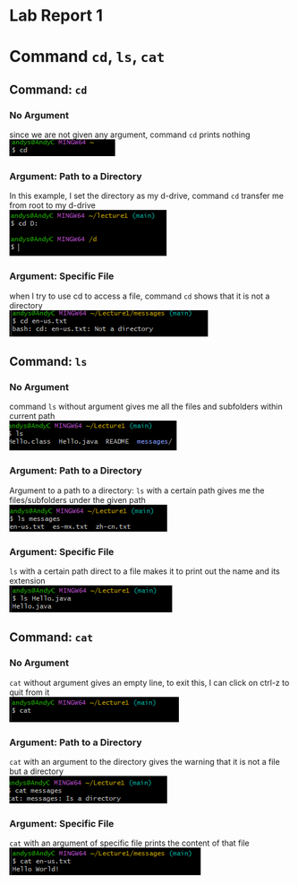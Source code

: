 Lab Report 1
=========
# Command `cd`, `ls`, `cat`

## Command: `cd`

### No Argument
since we are not given any argument, command `cd` prints nothing
<br>![Image](https://github.com/andycv587/cse15l-lab-reports/blob/main/Screenshot%202024-04-02%20102403.png)

### Argument: Path to a Directory
In this example, I set the directory as my d-drive, command `cd` transfer me from root to my d-drive 
<br>![Image](https://github.com/andycv587/cse15l-lab-reports/blob/main/Screenshot%202024-04-02%20102453.png)

### Argument: Specific File
when I try to use cd to access a file, command `cd` shows that it is not a directory
<br>![Image](https://github.com/andycv587/cse15l-lab-reports/blob/main/Screenshot%202024-04-02%20111338.png)

## Command: `ls`

### No Argument
command `ls` without argument gives me all the files and subfolders within current path
<br>![Image](https://github.com/andycv587/cse15l-lab-reports/blob/main/Screenshot%202024-04-02%20102814.png)

### Argument: Path to a Directory
Argument to a path to a directory: `ls` with a certain path gives me the files/subfolders under the given path
<br>![Image](https://github.com/andycv587/cse15l-lab-reports/blob/main/Screenshot%202024-04-02%20102920.png)

### Argument: Specific File
`ls` with a certain path direct to a file makes it to print out the name and its extension
<br>![Image](https://github.com/andycv587/cse15l-lab-reports/blob/main/Screenshot%202024-04-02%20103037.png)

## Command: `cat`

### No Argument
`cat` without argument gives an empty line, to exit this, I can click on ctrl-z to quit from it
<br>![Image](https://github.com/andycv587/cse15l-lab-reports/blob/main/Screenshot%202024-04-02%20103245.png)

### Argument: Path to a Directory
`cat` with an argument to the directory gives the warning that it is not a file but a directory
<br>![Image](https://github.com/andycv587/cse15l-lab-reports/blob/main/Screenshot%202024-04-02%20103348.png)

### Argument: Specific File
`cat` with an argument of specific file prints the content of that file
<br>![Image](https://github.com/andycv587/cse15l-lab-reports/blob/main/Screenshot%202024-04-02%20103424.png)
  
